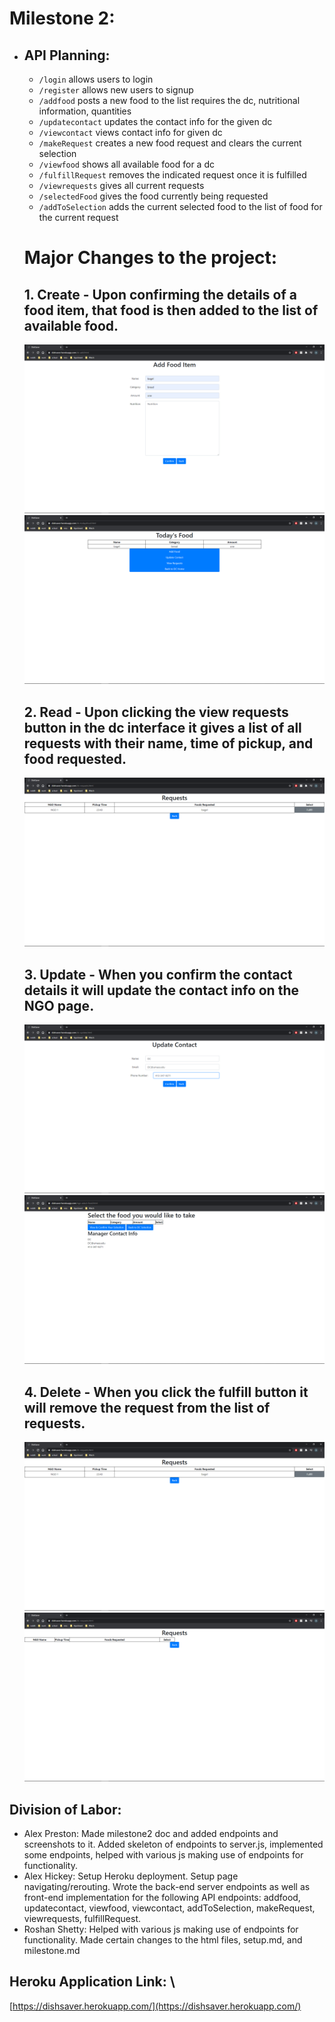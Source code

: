 # Milestone 2: 
*   ## API Planning:
    * `/login` allows users to login   
    * `/register` allows new users to signup
    * `/addfood` posts a new food to the list requires the dc, nutritional information, quantities
    * `/updatecontact` updates the contact info for the given dc
    * `/viewcontact` views contact info for given dc
    * `/makeRequest` creates a new food request and clears the current selection
    * `/viewfood` shows all available food for a dc
    * `/fulfillRequest` removes the indicated request once it is fulfilled
    * `/viewrequests` gives all current requests
    * `/selectedFood` gives the food currently being requested
    * `/addToSelection` adds the current selected food to the list of food for the current request
    
    # Major Changes to the project:


    ## 1. Create - Upon confirming the details of a food item, that food is then added to the list of available food.  
    ![image](html-file-pictures/Create-Food-1.png) \
    ![image](html-file-pictures/Create-Food-2.png) 

    

    ## 2. Read - Upon clicking the view requests button in the dc interface it gives a list of all requests with their name, time of pickup, and food requested. 
    ![image](html-file-pictures/Read-Requests.png)

     

    ## 3. Update -  When you confirm the contact details it will update the contact info on the NGO page. 
    ![image](html-file-pictures/Update-Contact-1.png) \
    ![image](html-file-pictures/Update-Contact-2.png) 

   

    ## 4. Delete - When you click the fulfill button it will remove the request from the list of requests.  
    ![image](html-file-pictures/Delete-Request-1.png) \
    ![image](html-file-pictures/Delete-Request-2.png) 

    

## Division of Labor: 
* Alex Preston: Made milestone2 doc and added endpoints and screenshots to it. Added skeleton of endpoints to server.js, implemented some endpoints, helped with various js making use of endpoints for functionality.
* Alex Hickey: Setup Heroku deployment. Setup page navigating/rerouting. Wrote the back-end server endpoints as well as front-end implementation for the following API endpoints: addfood, updatecontact, viewfood, viewcontact, addToSelection, makeRequest, viewrequests, fulfillRequest.
* Roshan Shetty: Helped with various js making use of endpoints for functionality. Made certain changes to the html files, setup.md, and milestone.md 

## Heroku Application Link: \
[https://dishsaver.herokuapp.com/](https://dishsaver.herokuapp.com/)


